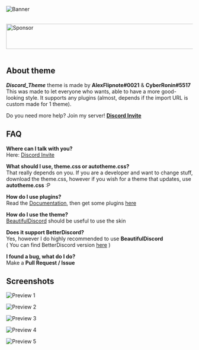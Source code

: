![Banner](https://i.mify.pw/7458a1.png)

&nbsp;
<a target='_blank' rel='nofollow' href='https://app.codesponsor.io/link/RNws7dvyjuxA4no4Jb2eCo5X/justdotJS/Discord_Theme'>
  <img alt='Sponsor' width='888' height='68' src='https://app.codesponsor.io/embed/RNws7dvyjuxA4no4Jb2eCo5X/justdotJS/Discord_Theme.svg' />
</a>
&nbsp;

## About theme
***Discord_Theme*** theme is made by **AlexFlipnote#0021** & **CyberRonin#5517**<br>
This was made to let everyone who wants, able to have a more good-looking style. It supports any plugins (almost, depends if the import URL is custom made for 1 theme).

Do you need more help? Join my server! **[Discord Invite](https://discord.gg/J4mwTJR)**

## FAQ
**Where can I talk with you?**<br>Here: [Discord Invite](https://discord.gg/J4mwTJR)

**What should I use, theme.css or autotheme.css?**<br>That really depends on you. If you are a developer and want
to change stuff, download the theme.css, however if you wish for a theme that updates, use **autotheme.css** :P

**How do I use plugins?**<br>Read the [Documentation](https://github.com/AlexFlipnote/Discord_Theme/blob/master/Documentation.md), then get some plugins [here](https://github.com/AlexFlipnote/Discord_Theme/blob/master/Plugins.md)

**How do I use the theme?**<br>[BeautifulDiscord](https://github.com/beautiful-discord-community/resources/wiki/Installing-BeautifulDiscord) should be useful to use the skin

**Does it support BetterDiscord?**<br>Yes, however I do highly recommended to use **BeautifulDiscord**<br>
( You can find BetterDiscord version [here](https://github.com/AlexFlipnote/Discord_Theme/blob/master/assets/BetterDiscord.theme.css) )

**I found a bug, what do I do?**<br>Make a **Pull Request / Issue**

## Screenshots
![Preview 1](https://i.alexflipnote.xyz/0329N9C.png)

![Preview 2](https://i.alexflipnote.xyz/0329Hgl.png)

![Preview 3](https://i.alexflipnote.xyz/0329wBu.png)

![Preview 4](https://i.alexflipnote.xyz/040689j.png)

![Preview 5](https://i.alexflipnote.xyz/0329mne.png)
